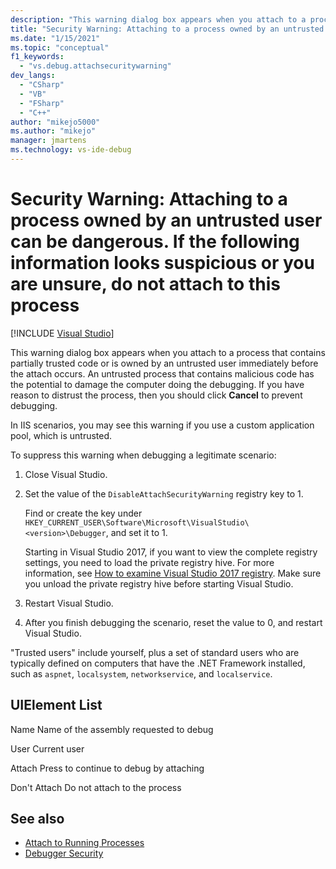 ```yaml
---
description: "This warning dialog box appears when you attach to a process that contains partially trusted code or is owned by an untrusted user immediately before the attach occurs."
title: "Security Warning: Attaching to a process owned by an untrusted user can be dangerous. If the following information looks suspicious or you are unsure, do not attach to this process"
ms.date: "1/15/2021"
ms.topic: "conceptual"
f1_keywords:
  - "vs.debug.attachsecuritywarning"
dev_langs:
  - "CSharp"
  - "VB"
  - "FSharp"
  - "C++"
author: "mikejo5000"
ms.author: "mikejo"
manager: jmartens
ms.technology: vs-ide-debug
---
```

# Security Warning: Attaching to a process owned by an untrusted user can be dangerous. If the following information looks suspicious or you are unsure, do not attach to this process

 [!INCLUDE [Visual Studio](~/includes/applies-to-version/vs-windows-only.md)]

This warning dialog box appears when you attach to a process that contains partially trusted code or is owned by an untrusted user immediately before the attach occurs. An untrusted process that contains malicious code has the potential to damage the computer doing the debugging. If you have reason to distrust the process, then you should click **Cancel** to prevent debugging.

In IIS scenarios, you may see this warning if you use a custom application pool, which is untrusted.

To suppress this warning when debugging a legitimate scenario:

1. Close Visual Studio.

1. Set the value of the `DisableAttachSecurityWarning` registry key to 1.

   Find or create the key under `HKEY_CURRENT_USER\Software\Microsoft\VisualStudio\<version>\Debugger`, and set it to 1.

   Starting in Visual Studio 2017, if you want to view the complete registry settings, you need to load the private registry hive. For more information, see [How to examine Visual Studio 2017 registry](https://github.com/microsoft/VSProjectSystem/blob/master/doc/overview/examine_registry.md). Make sure you unload the private registry hive before starting Visual Studio.

1. Restart Visual Studio.

1. After you finish debugging the scenario, reset the value to 0, and restart Visual Studio.

"Trusted users" include yourself, plus a set of standard users who are typically defined on computers that have the .NET Framework installed, such as `aspnet`, `localsystem`, `networkservice`, and `localservice`.

## UIElement List

 Name
 Name of the assembly requested to debug

 User
 Current user

 Attach
 Press to continue to debug by attaching

 Don't Attach
 Do not attach to the process

## See also
- [Attach to Running Processes](../debugger/attach-to-running-processes-with-the-visual-studio-debugger.md)
- [Debugger Security](../debugger/debugger-security.md)
